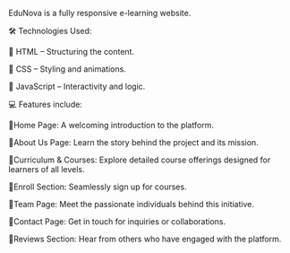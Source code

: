 EduNova is a fully responsive e-learning website.<br>

🛠 Technologies Used: <br>

🔹 HTML – Structuring the content.<br>

🔹 CSS – Styling and animations.<br>

🔹 JavaScript – Interactivity and logic.<br>

💻 Features include:<br>

🔹Home Page: A welcoming introduction to the platform.<br>

🔹About Us Page: Learn the story behind the project and its mission.<br>

🔹Curriculum & Courses: Explore detailed course offerings designed for learners of all levels.<br>

🔹Enroll Section: Seamlessly sign up for courses.<br>

🔹Team Page: Meet the passionate individuals behind this initiative.<br>

🔹Contact Page: Get in touch for inquiries or collaborations.<br>

🔹Reviews Section: Hear from others who have engaged with the platform.<br>
